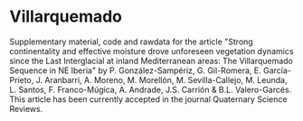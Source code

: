 # Villarquemado
Supplementary material, code and rawdata for the article "Strong continentality and effective moisture drove unforeseen vegetation dynamics since the Last Interglacial at inland Mediterranean areas: The Villarquemado Sequence in NE Iberia" by P. González-Sampériz, G. Gil-Romera, E. García-Prieto, J. Aranbarri, A. Moreno, M. Morellón, M. Sevilla-Callejo, M. Leunda, L. Santos, F. Franco-Múgica, A. Andrade, J.S. Carrión & B.L. Valero-Garcés. This article has been currently accepted in the journal Quaternary Science Reviews. 

